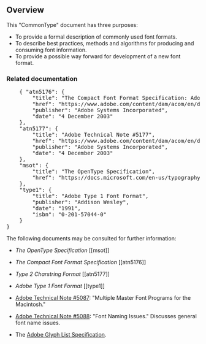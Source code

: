 <h2 id="overview">Overview</h2>

This "CommonType" document has three purposes:

* To provide a formal description of commonly used font formats.
* To describe best practices, methods and algorithms for producing and consuming font information.
* To provide a possible way forward for development of a new font format.

<h3 id="related-docs">Related documentation</h3>

<pre class=biblio>
    { "atn5176": {
        "title": "The Compact Font Format Specification: Adobe Technical Note #5176",
        "href": "https://www.adobe.com/content/dam/acom/en/devnet/font/pdfs/5176.CFF.pdf",
        "publisher": "Adobe Systems Incorporated",
        "date": "4 December 2003"
    },
    "atn5177": {
        "title": "Adobe Technical Note #5177",
        "href": "https://www.adobe.com/content/dam/acom/en/devnet/font/pdfs/5177.Type2.pdf",
        "publisher": "Adobe Systems Incorporated",
        "date": "4 December 2003"
    },
    "msot": {
        "title": "The OpenType Specification",
        "href": "https://docs.microsoft.com/en-us/typography/opentype/spec/"
    },
    "type1": {
        "title": "Adobe Type 1 Font Format",
        "publisher": "Addison Wesley",
        "date": "1991",
        "isbn": "0-201-57044-0"
    }
}
</pre>

The following documents may be consulted for further information:

-   <i>The OpenType Specification</i> [[msot]]

-   <i>The Compact Font Format Specification</i> [[atn5176]]

-   <i>Type 2 Charstring Format</i> [[atn5177]]

-   <i>Adobe Type 1 Font Format</i> [[type1]]

-   [Adobe Technical Note
    #5087](https://www.adobe.com/content/dam/acom/en/devnet/postscript/pdfs/5087.MM_Fond.pdf):
    "Multiple Master Font Programs for the Macintosh."

-   [Adobe Technical Note
    #5088](https://www.adobe.com/content/dam/acom/en/devnet/font/pdfs/5088.FontNames.pdf):
    "Font Naming Issues." Discusses general font name issues.

-   The [Adobe Glyph List
    Specification](https://github.com/adobe-type-tools/agl-specification).

